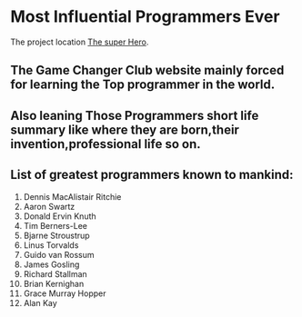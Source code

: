 # Most Influential Programmers Ever

The project location [The super Hero](https://the-changer-by-rasel.netlify.app/).

## The Game Changer Club website mainly forced for learning the Top programmer in the world.

## Also leaning Those Programmers short life summary like where they are born,their invention,professional life so on.

## List of greatest programmers known to mankind:

1. Dennis MacAlistair Ritchie
2. Aaron Swartz
3. Donald Ervin Knuth
4. Tim Berners-Lee
5. Bjarne Stroustrup
6. Linus Torvalds
7. Guido van Rossum
8. James Gosling
9. Richard Stallman
10. Brian Kernighan
11. Grace Murray Hopper
12. Alan Kay
